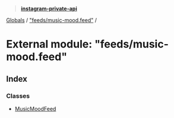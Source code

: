 > **[instagram-private-api](../README.md)**

[Globals](../globals.md) / ["feeds/music-mood.feed"](_feeds_music_mood_feed_.md) /

# External module: "feeds/music-mood.feed"

## Index

### Classes

* [MusicMoodFeed](../classes/_feeds_music_mood_feed_.musicmoodfeed.md)